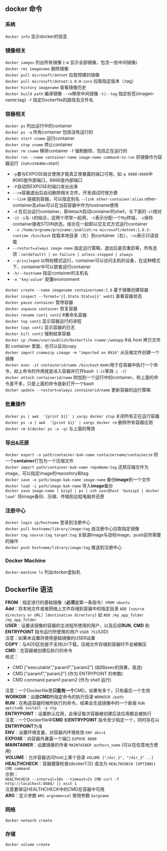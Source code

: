 ## docker 命令 ##  

### 系统 ###  

`docker info` 显示docker的信息  

### 镜像相关 ###  

`docker iamges` 列出所有镜像 (-a 显示全部镜像，包含一些中间镜像)  
`docker rmi imagename` 删除镜像  
`docker pull microsoft/dotnet` 拉取预建的镜像  
`docker pull microsoft/dotnet:1.0.0-core` 拉取指定版本（:tag）  
`docker history imagename` 查看镜像历史    
`docker build path` 编译镜像 `--rm`移除中间镜像 `-t|--tag` 指定标签(imagen-name:tag) `-f` 指定Dockerfile的路径及文件名  

### 容器相关 ###  

`docker ps` 列出运行中的container  
`docker ps -a` 所有container 包括没有运行的  
`docker start cname` 运行container  
`docker stop cname` 停止container  
`docker rm cname` 移除container `-f` 强制删除，包括正在运行的  
`docker run --name container-name image-name command-to-run` 将镜像作为容器运行（run=create+start）  
 - `-p`要与EXPOSE结合使用才能真正使暴露的端口可用，如`-p 8080:6666`中8080是外部端口，6666是内部端口  
 - `-P`自动将EXPOSE的端口发出出来  
 - `--rm`容器退出后自动删除相关文件，开发调试时很方便  
 - `--link` 链接到容器，可以指定别名 `--link other-container:alias` other-container及alias可以在当前容器中作为hostname使用  
 - `-d` 在后台运行container，即detach启动container的shell，与下面的`-it`相对  
 - `-it` `-i`与`-t`的结合，这两个项常一起用，`-t`表示分配一个tty终端，`-i`保持container接收STDIN状态。结合在一起即以交互式方式运行container  
 - ` -v /home/orgname/projname:/publish:ro microsoft/dotnet:1.0.3-runtime /bin/bash` 挂载本地目录（左）到container（右），`:ro`表示只读挂载  
 - `--restart=always image-name` 指定运行策略，退出后是否重启等，所有选项：`no(default) | on-failure | unless-stopped | always`  
 - `--privileged` 以特权模式运行，container可以访问主机的设备，在这种模式下，container中可以嵌套运行container  
 - `-h/--hostname` 指定container的主机名  
 - `-e "key:value"` 配置environment

`docker create --name imagename containername:1.0` 基于镜像创建容器  
`docker inspect --format='{{.State.Status}}' web31` 查看容器状态  
`docker pause container` 暂停容器  
`docker unpause container` 恢复容器  
`docker rename cont1 cont2` #重命名容器  
`docker top cont1` 显示容器运行的进程  
`docker logs cont1` 显示容器的日志  
`docker kill cont1` 强制结束容器  
`docker cp /home/user/publish/Dockerfile cname:/webapp` #从 host 拷贝文件到 container 里面，也可以反向copy  
`docker import cnamezip cimage -m "imported on 0916"` 从压缩文件创建一个镜像  
`docker exec -it containerid/name /bin/bash`   exec用于在容器中执行一个命令，如上命令的作用就是进入容器并打开bash（`-it`等效`-i -t`）  
`docker attach containerid/name` 附加到一个运行中的container，和上面的命令差不多，只是上面的命令是新打开一个bash  
`docker update --restart=always containerid/name` 更新容器的运行策略  

### 批量操作 ###  

`docker ps | awk  '{print $1}' | xargs docker stop` 关闭所有正在运行容器  
`docker ps -a | awk  '{print $1}' | xargs docker rm` 删除所有容器应用  
`docker rm $(docker ps -a -q)` 与上面的等效  

### 导出&还原 ###  

`docker export -o path/container-bak-name containername/containerid` 将一个**container**打包为一个压缩文件  
`docker import path/container-bak-name repoName:tag` 还原压缩文件为image，可以指定image的repository和tag  
`docker save -o path/image-bak-name image-name` 备份**image**到一个文件  
`docker load -i path/image-bak-name` 导入**image**备份  
`docker save image-name | bzip2 | pv | ssh user@host 'bunzip2 | docker load'` 将image备份、压缩、传输到远程电脑并还原  

### 注册中心 ###  

`docker login ip/hostname` 登录到注册中心  
`docker pull hostname/library/image:tag` 由注册中心拉取指定镜像  
`docker tag source:tag target:tag` 关联源image与目标image，push前所需要的操作  
`docker push hostname/library/image:tag` 推送到注册中心  

### Docker Machine ###  

`docker-machine ls` 列出docker虚拟机  

## Dockerfile 语法 ##  

**FROM**：指定进行的基础镜像（**必须**是第一条指令）`FROM ubuntu`  
**Add**：将本地文件或者网络上文件存储到容器中的指定目录  `ADD [source directory or URL] [destination directory]` 如 `ADD /my_app_folder /my_app_folder`  
**USER**：设置该镜像的容器的主进程所使用的用户，以及后续**RUN**, **CMD** 和 **ENTRYPOINT** 指令运行所使用的用户 `USER 751`(UID)  
注意：如果未设置将使用基础镜像的USER设置  
**COPY**：与ADD区别是不支持Url下载，压缩文件存储到容器时不会被解压  
**CMD**：在容器被创建后执行的命令  
格式：  

 - CMD ["executable","param1","param2"] (如同exec的效果，首选)  
 - CMD ["param1","param2"] (作为 ENTRYPOINT 的参数)  
 - CMD command param1 param2 (作为 shell 运行)  

注意：一个Dockerfile里**只能有一个**CMD，如果有多个，只有最后一个生效  
**WORKDIR**：设置**CMD**所指定命令的执行目录 `WORKDIR /path`  
**RUN**：在构造容器时候所执行的命令，结果会生成镜像中的一个新层 `RUN aptitude install -y ntp`  
**ENTRYPOINT**：设置默认应用，会保证每次容器被创建后该应用都会被执行  
注意：一个Dockerfile中**CMD** 和**ENTRYPOINT** 指令至少指定一个，同时存在以**ENTRYPOINT**为准  
**ENV**：设置环境变量，对容器内环境有效 `ENV abc=1`  
**EXPOSE**：向容器外暴露一个端口 `EXPOSE 8080`  
**MAINTAINER**：设置镜像的作者 `MAINTAINER authors_name` (可以在任意地方使用)  
**VOLUME**：允许容器访问host上某个目录 `VOLUME ["/dir_1", "/dir_2" ..]`  
**HEALTHCHECK**：容器健康检查(docker1.12) 语法为 `HEALTHCHECK [OPTIONS] CMD command`  
示例：  
`HEALTHCHECK --interval=10s --timeout=2s CMD curl -f http://localhost:8888/ || exit 1`  
注意要保证HEALTHCHECK中的CMD在容器中可用  
**ARG**：定义参数 `ARG argname=val` 使用参数 `$argname`  

### 网络 ###  

`docker network create`  

### 存储 ###  

`docker volume create`  
